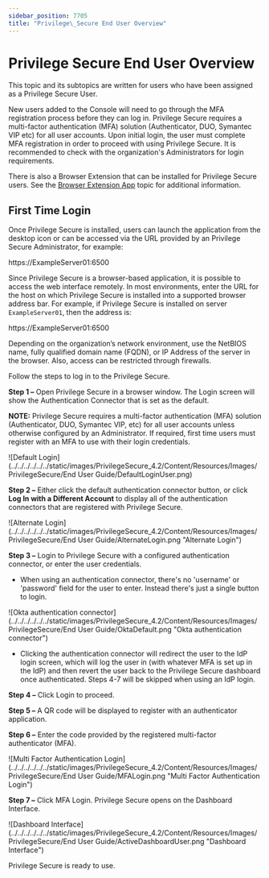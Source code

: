 ```yaml
---
sidebar_position: 7705
title: "Privilege\_Secure End User Overview"
---
```


# Privilege Secure End User Overview

This topic and its subtopics are written for users who have been assigned as a Privilege Secure User.

New users added to the Console will need to go through the MFA registration process before they can log in. Privilege Secure requires a multi-factor authentication (MFA) solution (Authenticator, DUO, Symantec VIP etc) for all user accounts. Upon initial login, the user must complete MFA registration in order to proceed with using Privilege Secure. It is recommended to check with the organization's Administrators for login requirements.

There is also a Browser Extension that can be installed for Privilege Secure users. See the [Browser Extension App](BrowserExtension/BrowserExtension "Browser Extension App") topic for additional information.

## First Time Login

Once Privilege Secure is installed, users can launch the application from the desktop icon or can be accessed via the URL provided by an Privilege Secure Administrator, for example:

https://ExampleServer01:6500

Since Privilege Secure is a browser-based application, it is possible to access the web interface remotely. In most environments, enter the URL for the host on which Privilege Secure is installed into a supported browser address bar. For example, if Privilege Secure is installed on server `ExampleServer01`, then the address is:

https://ExampleServer01:6500

Depending on the organization’s network environment, use the NetBIOS name, fully qualified domain name (FQDN), or IP Address of the server in the browser. Also, access can be restricted through firewalls.

Follow the steps to log in to the Privilege Secure.

**Step 1 –** Open Privilege Secure in a browser window. The Login screen will show the Authentication Connector that is set as the default.

**NOTE:** Privilege Secure requires a multi-factor authentication (MFA) solution (Authenticator, DUO, Symantec VIP, etc) for all user accounts unless otherwise configured by an Administrator. If required, first time users must register with an MFA to use with their login credentials.

![Default Login](../../../../../../static/images/PrivilegeSecure_4.2/Content/Resources/Images/PrivilegeSecure/End User Guide/DefaultLoginUser.png)

**Step 2 –** Either click the default authentication connector button, or click **Log In with a Different Account** to display all of the authentication connectors that are registered with Privilege Secure.

![Alternate Login](../../../../../../static/images/PrivilegeSecure_4.2/Content/Resources/Images/PrivilegeSecure/End User Guide/AlternateLogin.png "Alternate Login")

**Step 3 –** Login to Privilege Secure with a configured authentication connector, or enter the user credentials.

* When using an authentication connector, there's no 'username' or 'password' field for the user to enter. Instead there's just a single button to login.

![Okta authentication connector](../../../../../../static/images/PrivilegeSecure_4.2/Content/Resources/Images/PrivilegeSecure/End User Guide/OktaDefault.png "Okta authentication connector")

* Clicking the authentication connector will redirect the user to the IdP login screen, which will log the user in (with whatever MFA is set up in the IdP) and then revert the user back to the Privilege Secure dashboard once authenticated. Steps 4-7 will be skipped when using an IdP login.

**Step 4 –** Click Login to proceed.

**Step 5 –** A QR code will be displayed to register with an authenticator application.

**Step 6 –** Enter the code provided by the registered multi-factor authenticator (MFA).

![Multi Factor Authentication Login](../../../../../../static/images/PrivilegeSecure_4.2/Content/Resources/Images/PrivilegeSecure/End User Guide/MFALogin.png "Multi Factor Authentication Login")

**Step 7 –** Click MFA Login. Privilege Secure opens on the Dashboard Interface.

![Dashboard Interface](../../../../../../static/images/PrivilegeSecure_4.2/Content/Resources/Images/PrivilegeSecure/End User Guide/ActiveDashboardUser.png "Dashboard Interface")

Privilege Secure is ready to use.